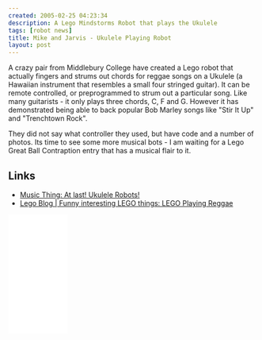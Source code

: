 ```yaml
---
created: 2005-02-25 04:23:34
description: A Lego Mindstorms Robot that plays the Ukulele
tags: [robot news]
title: Mike and Jarvis - Ukulele Playing Robot
layout: post
---
```

A crazy pair from Middlebury College have created a Lego robot that actually fingers and strums out chords for reggae songs on a Ukulele (a Hawaiian instrument that resembles a small four stringed guitar). It can be remote controlled, or preprogrammed to strum out a particular song. Like many guitarists - it only plays three chords, C, F and G. However it has demonstrated being able to back popular Bob Marley songs like "Stir It Up" and "Trenchtown Rock".

They did not say what controller they used, but have code and a number of photos. Its time to see some more musical bots - I am waiting for a Lego Great Ball Contraption entry that has a musical flair to it.

## Links

* [Music Thing: At last! Ukulele Robots!](http://musicthing.blogspot.co.uk/2005/02/at-last-ukelele-robots.html)
* [Lego Blog | Funny interesting LEGO things: LEGO Playing Reggae](http://legoisfun.blogspot.co.uk/2007/07/lego-playing-reggae.html)

<iframe style="width:120px;height:240px;" marginwidth="0" marginheight="0" scrolling="no" frameborder="0" src="//ws-eu.amazon-adsystem.com/widgets/q?ServiceVersion=20070822&OneJS=1&Operation=GetAdHtml&MarketPlace=GB&source=ss&ref=as_ss_li_til&ad_type=product_link&tracking_id=orionrobots-21&language=en_GB&marketplace=amazon&region=GB&placement=B082WD5YV9&asins=B082WD5YV9&linkId=9b8c5a224217d55f9dd5ff76c277662a&show_border=true&link_opens_in_new_window=true"></iframe>
